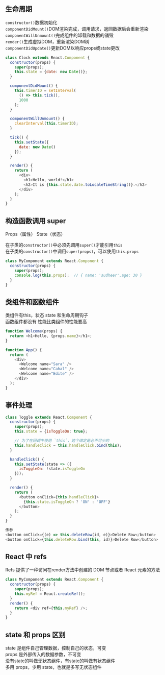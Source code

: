 ## 生命周期
`constructor()`数据初始化  
`componentDidMount()`DOM渲染完成，调用请求，返回数据后会重新渲染  
`componentWillUnmount()`完成组件的卸载和数据的销毁  
`render()`生成虚拟DOM，重新渲染DOM树  
`componentDidUpdate()`更新DOM以响应props或state更改

```js
class Clock extends React.Component {
  constructor(props) {
    super(props);
    this.state = {date: new Date()};
  }

  componentDidMount() {
    this.timerID = setInterval(
      () => this.tick(),
      1000
    );
  }

  componentWillUnmount() {
    clearInterval(this.timerID);
  }

  tick() {
    this.setState({
      date: new Date()
    });
  }

  render() {
    return (
      <div>
        <h1>Hello, world!</h1>
        <h2>It is {this.state.date.toLocaleTimeString()}.</h2>
      </div>
    );
  }
}

```
## 构造函数调用 super

Props（属性）
State（状态）

在子类的`constructor()`中必须先调用`super()`才能引用`this`  
在子类的`constructor()`中调用`super(props)`，可以使用`this.props`

```js
class MyComponent extends React.Component {
  constructor(props) {
    super(props);
    console.log(this.props);  // { name: 'sudheer',age: 30 }
  }
}
```

## 类组件和函数组件
类组件有this，状态 state 和生命周期钩子  
函数组件都没有 性能比类组件的性能要高
```js
function Welcome(props) {
  return <h1>Hello, {props.name}</h1>;
}

function App() {
  return (
    <div>
      <Welcome name="Sara" />
      <Welcome name="Cahal" />
      <Welcome name="Edite" />
    </div>
  );
}
```
## 事件处理
```js
class Toggle extends React.Component {
  constructor(props) {
    super(props);
    this.state = {isToggleOn: true};

    // 为了在回调中使用 `this`，这个绑定是必不可少的
    this.handleClick = this.handleClick.bind(this);
  }

  handleClick() {
    this.setState(state => ({
      isToggleOn: !state.isToggleOn
    }));
  }

  render() {
    return (
      <button onClick={this.handleClick}>
        {this.state.isToggleOn ? 'ON' : 'OFF'}
      </button>
    );
  }
}

传参
<button onClick={(e) => this.deleteRow(id, e)}>Delete Row</button>
<button onClick={this.deleteRow.bind(this, id)}>Delete Row</button>
```

## React 中 refs
Refs 提供了一种访问在render方法中创建的 DOM 节点或者 React 元素的方法
```js
class MyComponent extends React.Component {
  constructor(props) {
    super(props);
    this.myRef = React.createRef();
  }
  render() {
    return <div ref={this.myRef} />;
  }
}


```

## state 和 props 区别
state 是组件自己管理数据，控制自己的状态，可变  
props 是外部传入的数据参数，不可变  
没有state的叫做无状态组件，有state的叫做有状态组件  
多用 props，少用 state，也就是多写无状态组件  

